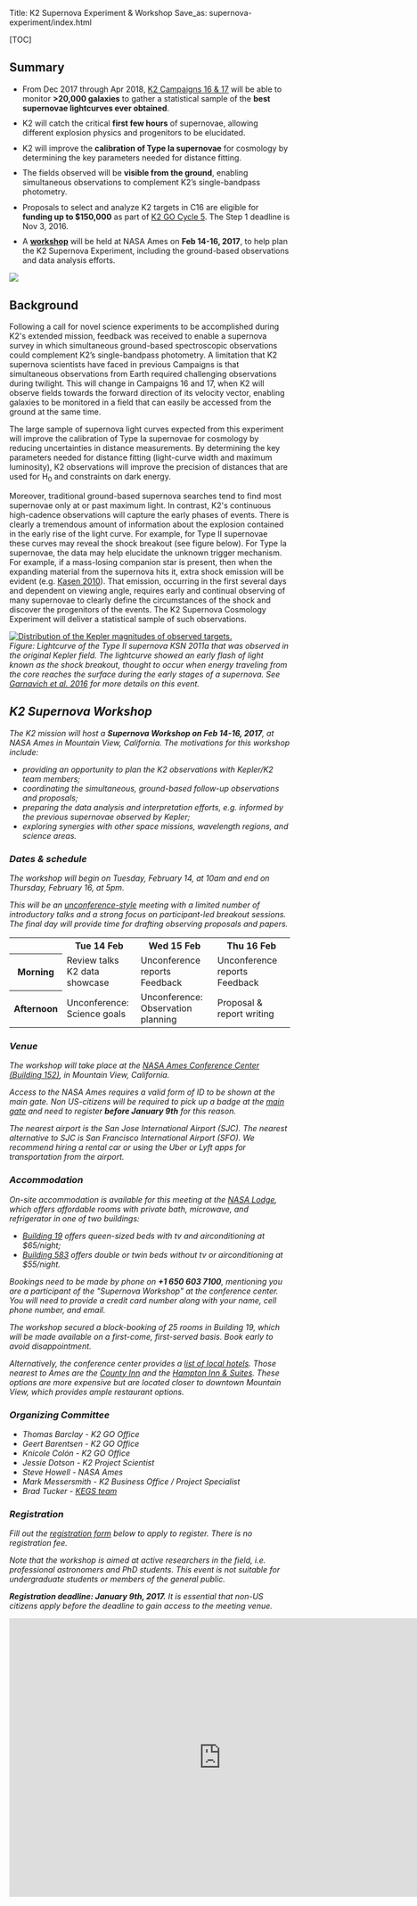 Title: K2 Supernova Experiment & Workshop
Save_as: supernova-experiment/index.html

[TOC]


## Summary

<div class='row'>
    <div class='col-md-7'>
        <ul>
            <li style='margin-top: 0.75em;'>
                From Dec 2017 through Apr 2018, <a href='/k2-fields.html'>K2 Campaigns 16 &amp; 17</a> will be able 
                to monitor <b>&gt;20,000 galaxies</b> to gather a statistical sample 
                of the <b>best supernovae lightcurves ever obtained</b>.
            </li>
            <li style='margin-top: 0.75em;'>
                K2 will catch the critical <b>first few hours</b> of supernovae, 
                allowing different explosion physics and progenitors to be elucidated.
            </li>
            <li style='margin-top: 0.75em;'>
                K2 will improve the <b>calibration of Type Ia supernovae</b> for cosmology 
                by determining the key parameters needed for distance fitting.
            </li>
            <li style='margin-top: 0.75em;'>
                The fields observed will be <b>visible from the ground</b>, 
                enabling simultaneous observations to complement K2’s single-bandpass photometry.
            </li>
            <li style='margin-top: 0.75em;'>
                Proposals to select and analyze K2 targets in C16 are eligible for <b>funding up to $150,000</b> 
                as part of <a href="/k2-proposing-targets.html">K2 GO Cycle 5</a>.  The Step 1 deadline is Nov 3, 2016.
            </li>
            <li style='margin-top: 0.75em;'>
                A <b><a href='#k2-supernova-workshop'>workshop</a></b> will be held at NASA Ames on <b>Feb 14-16, 2017</b>,
                to help plan the K2 Supernova Experiment, including the ground-based observations and data analysis efforts.
            </li>
        </ul>
    </div>
    <div class='col-md-5'>
        <a href='../images/k2/k2-supernova-cosmology-experiment.png'>
        <img src='../images/k2/k2-supernova-cosmology-experiment.png' class='img-responsive'>
        </a>
    </div>
</div>


## Background

Following a call for novel science experiments to be accomplished during K2's extended mission,
feedback was received to enable a supernova survey
in which simultaneous ground-based spectroscopic observations
could complement K2’s single-bandpass photometry.
A limitation that K2 supernova scientists have faced in previous Campaigns 
is that simultaneous observations from Earth required challenging observations during twilight.
This will change in Campaigns 16 and 17, when K2 will observe fields towards the 
forward direction of its velocity vector,
enabling galaxies to be monitored in a field
that can easily be accessed from the ground at the same time.

The large sample of supernova light curves expected from this experiment
will improve the calibration of Type Ia supernovae for cosmology 
by reducing uncertainties in distance measurements. 
By determining the key parameters needed for distance fitting 
(light-curve width and maximum luminosity), 
K2 observations will improve the precision of distances 
that are used for H<sub>0</sub> and constraints on dark energy.

Moreover, traditional ground-based supernova searches
tend to find most supernovae only at or past maximum light.
In contrast, K2's continuous high-cadence observations will capture the early phases of events.
There is clearly a tremendous amount of information about the explosion contained 
in the early rise of the light curve.
For example, for Type II supernovae these curves may reveal the shock breakout (see figure below).
For Type Ia supernovae, the data may help elucidate the unknown trigger mechanism.
For example, if a mass-losing companion star is present, then when the expanding material from the supernova hits it, 
extra shock emission will be evident (e.g. <a href='https://arxiv.org/abs/0909.0275'>Kasen 2010</a>).
That emission, occurring in the first several days and dependent on viewing angle, 
requires early and continual observing of many supernovae to clearly define the circumstances of the shock 
and discover the progenitors of the events.
The K2 Supernova Cosmology Experiment will deliver a statistical sample of such observations.

<div class="thumbnail" style='max-width: 50em;'>
  <a href="http://www.nasa.gov/feature/ames/Kepler/caught-for-the-first-time-the-early-flash-of-an-exploding-star">
    <img src="http://www.nasa.gov/sites/default/files/thumbnails/image/breakout_sim-ws_v6.png" class="img-responsive" alt="Distribution of the Kepler magnitudes of observed targets.">
  </a>
  <div class="caption">
    <i>Figure: Lightcurve of the Type II supernova KSN 2011a that was observed in the original Kepler field.
    The lightcurve showed an early flash of light known as the shock breakout,
    thought to occur when energy traveling from the core reaches the surface
    during the early stages of a supernova.
    See <a href='https://arxiv.org/abs/1603.05657'>Garnavich et al. 2016</a>
    for more details on this event.
  </div>
</div>


## K2 Supernova Workshop

The K2 mission will host a **Supernova Workshop on Feb 14-16, 2017**,
at NASA Ames in Mountain View, California.
The motivations for this workshop include:

* providing an opportunity to plan the K2 observations with Kepler/K2 team members;
* coordinating the simultaneous, ground-based follow-up observations and proposals;
* preparing the data analysis and interpretation efforts, e.g. informed by the previous supernovae observed by Kepler;
* exploring synergies with other space missions, wavelength regions, and  science areas.


### Dates & schedule

The workshop will begin on Tuesday, February 14, at 10am and end on Thursday, February 16, at 5pm.

This will be an <a href='https://en.wikipedia.org/wiki/Unconference'>unconference-style</a>
meeting with a limited number of
introductory talks and a strong focus on participant-led breakout sessions.
The final day will provide time for drafting observing proposals and papers.

<table class="table table-striped table-hover">
<tr>
<th></th>
<th>Tue 14 Feb</th>
<th>Wed 15 Feb</th>
<th>Thu 16 Feb</th>
</tr>

  <tr>
    <th>Morning</th>
    <td>Review talks<br>K2 data showcase</td>
    <td>Unconference reports<br>Feedback</td>
    <td>Unconference reports<br>Feedback</td>
  </tr>

  <tr>
    <th>Afternoon</th>
    <td>Unconference:<br>Science goals</td>
    <td>Unconference:<br>Observation planning</td>
    <td>Proposal &amp; report writing</td>
  </tr>

</table>

### Venue

The workshop will take place at the
<a href='https://www.google.com/maps/place/NASA+Ames+Conference+Center-NACC,+Building+152,+200+Bailey+Rd,+Mountain+View,+CA+94043/@37.4075789,-122.059327,17z'>NASA Ames Conference Center (Building 152)</a>,
in Mountain View, California.

Access to the NASA Ames requires a valid form of ID to be shown at the main gate.
Non US-citizens will be required to pick up a badge at the
<a href='https://www.google.com/maps/@37.4098037,-122.063085,19z'>main gate</a> and
need to register **before January 9th** for this reason.

The nearest airport is the San Jose International Airport (SJC).
The nearest alternative to SJC is San Francisco International Airport (SFO).
We recommend hiring a rental car or using the Uber or Lyft apps
for transportation from the airport.


### Accommodation

On-site accommodation is available for this meeting
at the <a href='http://naccenter.arc.nasa.gov/links.php#lodge'>NASA Lodge</a>,
which offers affordable rooms with private bath, microwave, and refrigerator
in one of two buildings:

* <a href='https://www.google.com/maps/place/Nasa+Exchange+Lodge/@37.4108933,-122.0594741,18z'>Building 19</a>
  offers queen-sized beds with tv and airconditioning at $65/night;
* <a href='https://www.google.com/maps/place/NASA+Exchange+Lodge+-+583A,+583A+Dailey+Rd,+Mountain+View,+CA+94043/@37.4085436,-122.0566298,18.25z'>Building 583</a>
 offers double or twin beds without tv or airconditioning at $55/night.

Bookings need to be made by phone on **+1 650 603 7100**,
mentioning you are a participant of the "Supernova Workshop"
at the conference center.
You will need to provide a credit card number
along with your name, cell phone number, and email.

The workshop secured a block-booking of 25 rooms in Building 19,
which will be made available on a first-come, first-served basis.
Book early to avoid disappointment.

Alternatively, the conference center provides a <a href='http://naccenter.arc.nasa.gov/links.php#hotel'>list of local hotels</a>.
Those nearest to Ames are the <a href='http://www.countyinn.com'>County Inn</a>
and the <a href='http://hamptoninn3.hilton.com'>Hampton Inn &amp; Suites</a>.
These options are more expensive but are located closer to downtown Mountain View,
which provides ample restaurant options.


### Organizing Committee

* Thomas Barclay - K2 GO Office
* Geert Barentsen - K2 GO Office
* Knicole Colón - K2 GO Office
* Jessie Dotson - K2 Project Scientist
* Steve Howell - NASA Ames
* Mark Messersmith - K2 Business Office / Project Specialist
* Brad Tucker - <a href='http://www.mso.anu.edu.au/kegs'>KEGS team</a>


### Registration

Fill out the [registration form](https://goo.gl/forms/PRczp7E2DDBev6Zp1) below to apply to register.
There is no registration fee.

Note that the workshop is aimed at active researchers in the field,
i.e. professional astronomers and PhD students.
This event is not suitable for undergraduate students or members of the general public.

<b class="text-danger">Registration deadline: January 9th, 2017.</b>
It is essential that non-US citizens apply before the deadline to gain access to the meeting venue.

<iframe src="https://docs.google.com/forms/d/e/1FAIpQLScrThzG5AVrhydaXQlLssJb_kVj2NcqldOPuOsJVqDyd19hmw/viewform?embedded=true" width="760" height="500" frameborder="0" marginheight="0" marginwidth="0">Loading...</iframe>
